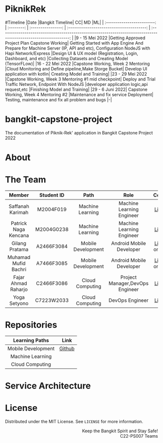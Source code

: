 # PiknikRek

#Timeline
|Date	|Bangkit Timeline|	CC|	MD	|ML|
| :-------------------------: | :--------: | :----------------: | :----------------------------------------: | :-----------------------------------------------------------------------------------------------------------------: |
|9 - 15 Mei 2022	|Getting Approved Project Plan Capstone Working|	Getting Started with App Engine And Prepare for Machine Server (IP, API and etc), Configuration NodeJS with Hapi Network/Express	|Design UI & UX model (Registration, Login, Dashboard, and etc)	|Collecting Datasets and Creating Model (TensorFLow)|
|16 - 22 Mei 2022	|Capstone Working, Week 2 Mentoring	|Cloud Monitoring and Define pipeline,Make Storge Bucket|	Develop UI application with kotlin|	Creating Model and Training|
|23 - 29 Mei 2022	|Capstone Working, Week 3 Mentoring #1 mid checkpoint|	Deploy and Trial Traffic Network, Endpoint With NodeJS	|developer application logic,api request,etc	|Finishing Model and Training|
|29 - 6 Juni 2022|	Capstone Working, Week 4 Mentoring #2	|Maintenance and fix service Deployment|	Testing, maintenance and fix all problem and bugs	|-|


# bangkit-capstone-project
The documentation of Piknik-Rek' application in Bangkit Capstone Project 2022


# About








# The Team

|            Member           | Student ID |        Path        |                    Role                    |                                                       Contacts                                                      |
| :-------------------------: | :--------: | :----------------: | :----------------------------------------: | :-----------------------------------------------------------------------------------------------------------------: |
|      Saffanah Karimah       | M2004F019 |  Machine Learning  | Machine Learning Engineer |           [LinkedIn](http://linkedin.com/in/saffanahkarimah)          |
|     Patrick Naga Kencana   | M2004G0238  |  Machine Learning  |          Machine Learning Engineer         |   [LinkedIn]( https://www.linkedin.com/in/patrick-naga-kencana/)  |
|     Gilang Pratama     | A2466F3084  | Mobile Development |          Android Mobile Developer          |             [LinkedIn](https://www.linkedin.com/in/gilang-pratama) or [Github](https://github.com/GilangPratama070)             |
|     Muhamad Mufid Bachri     | A7466F3085 | Mobile Development |          Android Mobile Developer          |    [LinkedIn](https://www.linkedin.com/in/muhamad-mufid-bachri-455197219) or [Github](https://github.com/mufidvaldes)    |
|     Fajar Ahmad Raharjo     | C2466F3086  |   Cloud Computing  |               Project Manager,DevOps Engineer              |            [LinkedIn](https://www.linkedin.com/in/fajar-ahmad-raharjo-3565b1235/)          |
|  Yoga Setyono  | C7223W2033 |   Cloud Computing  |          DevOps Engineer        | [LinkedIn](https://www.linkedin.com/in/yoga-setyono-4869b7201)  |

# Repositories

|   Learning Paths   |                                Link                                |
| :----------------: | :----------------------------------------------------------------: |
| Mobile Development | [Github](https://github.com/GilangPratama070/PiknikRek) |
|  Machine Learning  |   |
|   Cloud Computing  |   |

# Service Architecture


# License
Distributed under the MIT License. See `LICENSE` for more information.

<p align="right"> Keep the Bangkit Spirit and Stay Safe! <br> C22-PS007 Teams </p>

